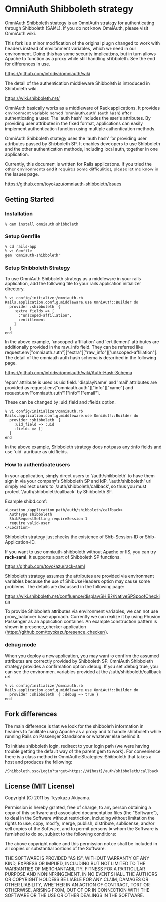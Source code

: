 # OmniAuth Shibboleth strategy

OmniAuth Shibboleth strategy is an OmniAuth strategy for authenticating through Shibboleth (SAML). If you do not know OmniAuth, please visit OmniAuth wiki.

This fork is a minor modification of the original plugin changed to work with headers instead of environment variables, which we need in our environment.
Doing this has some security implications, but in turn allows Apache to function as a proxy while still handling shibboleth. See the end for differences in use.

https://github.com/intridea/omniauth/wiki

The detail of the authentication middleware Shibboleth is introduced in Shibboleth wiki.

https://wiki.shibboleth.net/

OmniAuth basically works as a middleware of Rack applications. It provides environment variable named 'omniauth.auth' (auth hash) after authenticating a user. The 'auth hash' includes the user's attributes. By providing user attributes in the fixed format, applications can easily implement authentication function using multiple authentication methods.

OmniAuth Shibboleth strategy uses the 'auth hash' for providing user attributes passed by Shibboleth SP. It enables developers to use Shibboleth and the other authentication methods, including local auth, together in one application.

Currently, this document is written for Rails applications. If you tried the other environments and it requires some difficulities, please let me know in the Issues page.

https://github.com/toyokazu/omniauth-shibboleth/issues

## Getting Started

### Installation

    % gem install omniauth-shibboleth

### Setup Gemfile

    % cd rails-app
    % vi Gemfile
    gem 'omniauth-shibboleth'

### Setup Shibboleth Strategy

To use OmniAuth Shibboleth strategy as a middleware in your rails application, add the following file to your rails application initializer directory.

    % vi config/initializer/omniauth.rb
    Rails.application.config.middleware.use OmniAuth::Builder do
      provider :shibboleth, {
        :extra_fields => [
          :"unscoped-affiliation",
          :entitlement
        ]
      }
    end

In the above example, 'unscoped-affiliation' and 'entitlement' attributes are additionally provided in the raw_info field. They can be referred like request.env["omniauth.auth"]["extra"]["raw_info"]["unscoped-affiliation"]. The detail of the omniauth auth hash schema is described in the following page.

https://github.com/intridea/omniauth/wiki/Auth-Hash-Schema

'eppn' attribute is used as uid field. 'displayName' and 'mail' attributes are provided as request.env["omniauth.auth"]["info"]["name"] and request.env["omniauth.auth"]["info"]["email"].

These can be changed by :uid_field and :fields option.

    % vi config/initializer/omniauth.rb
    Rails.application.config.middleware.use OmniAuth::Builder do
      provider :shibboleth, {
        :uid_field => :uid,
        :fields => []
      }
    end

In the above example, Shibboleth strategy does not pass any :info fields and use 'uid' attribute as uid fields.

### How to authenticate users

In your application, simply direct users to '/auth/shibboleth' to have them sign in via your company's Shibboleth SP and IdP. '/auth/shibboleth' url simply redirect users to '/auth/shibboleth/callback', so thus you must protect '/auth/shibboleth/callback' by Shibboleth SP.

Example shibd.conf:

    <Location /application_path/auth/shibboleth/callback>
      AuthType shibboleth
      ShibRequestSetting requireSession 1
      require valid-user
    </Location>

Shibboleth strategy just checks the existence of Shib-Session-ID or Shib-Application-ID.

If you want to use omniauth-shibboleth without Apache or IIS, you can try **rack-saml**. It supports a part of Shibboleth SP functions.

https://github.com/toyokazu/rack-saml

Shibboleth strategy assumes the attributes are provided via environment variables because the use of ShibUseHeaders option may cause some problems. The details are discussed in the following page:

https://wiki.shibboleth.net/confluence/display/SHIB2/NativeSPSpoofChecking

To provide Shibboleth attributes via environment variables, we can not use proxy_balancer base approach. Currently we can realize it by using Phusion Passenger as an application container. An example construction pattern is shown in presence_checker application (https://github.com/toyokazu/presence_checker/).

### debug mode

When you deploy a new application, you may want to confirm the assumed attributes are correctly provided by Shibboleth SP. OmniAuth Shibboleth strategy provides a confirmation option :debug. If you set :debug true, you can see the environment variables provided at the /auth/shibboleth/callback uri.

    % vi config/initializer/omniauth.rb
    Rails.application.config.middleware.use OmniAuth::Builder do
      provider :shibboleth, { :debug => true }
    end

## Fork differences

The main difference is that we look for the shibboleth information in headers to facilitate using Apache as a proxy and to
handle shibboleth while running Rails on Passenger Standalone or whatever else behind it.

To initiate shibboleth login, redirect to your login path (we were having trouble getting the default way of the parent gem to work).
For convenience there is a class method in OmniAuth::Strategies::Shibboleth that takes a host and produces the following:

    /Shibboleth.sso/Login?target=https://#{host}/auth/shibboleth/callback


## License (MIT License)

Copyright (C) 2011 by Toyokazu Akiyama.

Permission is hereby granted, free of charge, to any person obtaining a copy
of this software and associated documentation files (the "Software"), to deal
in the Software without restriction, including without limitation the rights
to use, copy, modify, merge, publish, distribute, sublicense, and/or sell
copies of the Software, and to permit persons to whom the Software is
furnished to do so, subject to the following conditions:

The above copyright notice and this permission notice shall be included in
all copies or substantial portions of the Software.

THE SOFTWARE IS PROVIDED "AS IS", WITHOUT WARRANTY OF ANY KIND, EXPRESS OR
IMPLIED, INCLUDING BUT NOT LIMITED TO THE WARRANTIES OF MERCHANTABILITY,
FITNESS FOR A PARTICULAR PURPOSE AND NONINFRINGEMENT. IN NO EVENT SHALL THE
AUTHORS OR COPYRIGHT HOLDERS BE LIABLE FOR ANY CLAIM, DAMAGES OR OTHER
LIABILITY, WHETHER IN AN ACTION OF CONTRACT, TORT OR OTHERWISE, ARISING FROM,
OUT OF OR IN CONNECTION WITH THE SOFTWARE OR THE USE OR OTHER DEALINGS IN
THE SOFTWARE.
